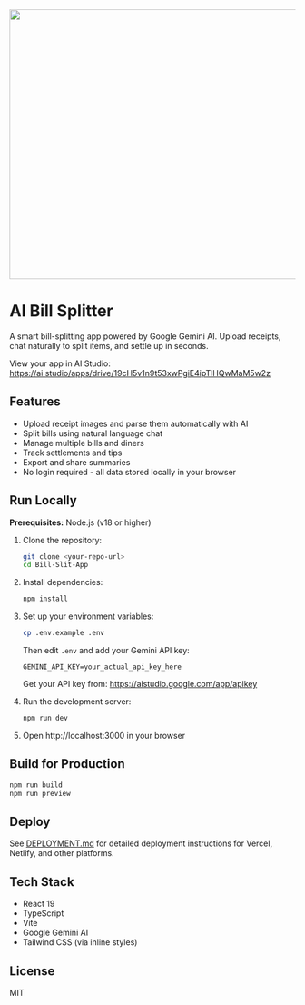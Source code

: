 <div align="center">
<img width="1200" height="475" alt="GHBanner" src="https://github.com/user-attachments/assets/0aa67016-6eaf-458a-adb2-6e31a0763ed6" />
</div>

# AI Bill Splitter

A smart bill-splitting app powered by Google Gemini AI. Upload receipts, chat naturally to split items, and settle up in seconds.

View your app in AI Studio: https://ai.studio/apps/drive/19cH5v1n9t53xwPgiE4ipTlHQwMaM5w2z

## Features

- Upload receipt images and parse them automatically with AI
- Split bills using natural language chat
- Manage multiple bills and diners
- Track settlements and tips
- Export and share summaries
- No login required - all data stored locally in your browser

## Run Locally

**Prerequisites:** Node.js (v18 or higher)

1. Clone the repository:
   ```bash
   git clone <your-repo-url>
   cd Bill-Slit-App
   ```

2. Install dependencies:
   ```bash
   npm install
   ```

3. Set up your environment variables:
   ```bash
   cp .env.example .env
   ```
   Then edit `.env` and add your Gemini API key:
   ```
   GEMINI_API_KEY=your_actual_api_key_here
   ```
   Get your API key from: https://aistudio.google.com/app/apikey

4. Run the development server:
   ```bash
   npm run dev
   ```

5. Open http://localhost:3000 in your browser

## Build for Production

```bash
npm run build
npm run preview
```

## Deploy

See [DEPLOYMENT.md](DEPLOYMENT.md) for detailed deployment instructions for Vercel, Netlify, and other platforms.

## Tech Stack

- React 19
- TypeScript
- Vite
- Google Gemini AI
- Tailwind CSS (via inline styles)

## License

MIT
